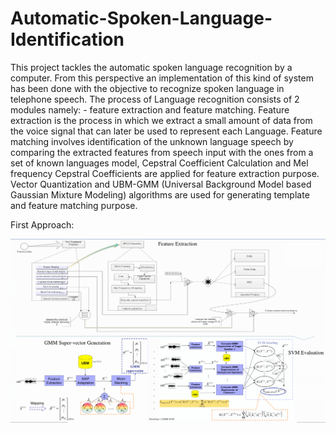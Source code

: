 # Automatic-Spoken-Language-Identification 

This project tackles the automatic spoken language recognition by a computer. From this perspective an implementation of this kind of system has been done with the objective to recognize spoken language in telephone speech. The process of Language recognition consists of 2 modules namely: - feature extraction and feature matching. Feature extraction is the process in which we extract a small amount of data from the voice signal that can later be used to represent each Language. Feature matching involves identification of the unknown language speech by comparing the extracted features from speech input with the ones from a set of known languages model, Cepstral Coefficient Calculation and Mel frequency Cepstral Coefficients are applied for feature extraction purpose. Vector Quantization and UBM-GMM (Universal Background Model based Gaussian Mixture Modeling) algorithms are used for generating template and feature matching purpose.

First Approach: 

![GMM-SVM MODEL](GMM-SVM.jpg)
